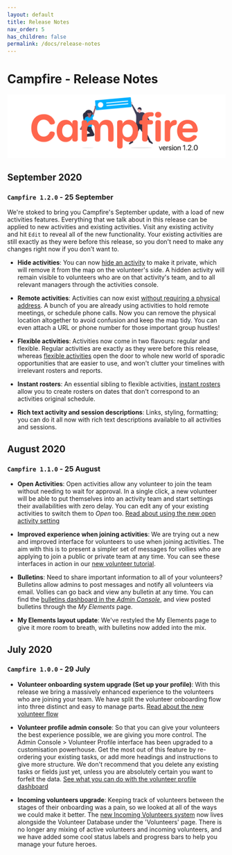 ```yaml
---
layout: default
title: Release Notes
nav_order: 5
has_children: false
permalink: /docs/release-notes
---
```


# Campfire - Release Notes

![Location of the edit roster button](./release-notes/undraw_happy_announcement_ac67_campfire.png)

## September 2020

### `Campfire 1.2.0` - 25 September

We're stoked to bring you Campfire's September update, with a load of new activities features. Everything that we talk about in this release can be applied to new activities and existing activities. Visit any existing activity and hit `Edit` to reveal all of the new functionality. Your existing activities are still exactly as they were before this release, so you don't need to make any changes right now if you don't want to.

- **Hide activities**: You can now [hide an activity](https://guide.campfireapp.org/docs/managers/creating-an-activity/#privacy-settings) to make it private, which will remove it from the map on the volunteer's side. A hidden activity will remain visible to volunteers who are on that activity's team, and to all relevant managers through the activities console.

- **Remote activities**: Activities can now exist [without requiring a physical address](https://guide.campfireapp.org/docs/managers/creating-an-activity/#location). A bunch of you are already using activities to hold remote meetings, or schedule phone calls. Now you can remove the physical location altogether to avoid confusion and keep the map tidy. You can even attach a URL or phone number for those important group hustles!

- **Flexible activities**: Activities now come in two flavours: regular and flexible. Regular activities are exactly as they were before this release, whereas [flexible activities](https://guide.campfireapp.org/docs/managers/creating-an-activity/#activity-type) open the door to whole new world of sporadic opportunities that are easier to use, and won't clutter your timelines with irrelevant rosters and reports. 

- **Instant rosters**: An essential sibling to flexible activities, [instant rosters](https://guide.campfireapp.org/docs/managers/create-an-instant-roster/) allow you to create rosters on dates that don't correspond to an activities original schedule.

- **Rich text activity and session descriptions**: Links, styling, formatting; you can do it all now with rich text descriptions available to all activities and sessions.

## August 2020

### `Campfire 1.1.0` - 25 August

- **Open Activities**: Open activities allow any volunteer to join the team without needing to wait for approval. In a single click, a new volunteer will be able to put themselves into an activity team and start settings their availabilities with zero delay. You can edit any of your existing activities to switch them to _Open_ too. [Read about using the new open activity setting](https://guide.campfireapp.org/docs/managers/creating-an-activity/)

- **Improved experience when joining activities**: We are trying out a new and improved interface for volunteers to use when joining activities. The aim with this is to present a simpler set of messages for vollies who are applying to join a public or private team at any time. You can see these interfaces in action in our [new volunteer tutorial](https://guide.campfireapp.org/docs/volunteers/applying-to-join-a-team/#finding-an-activity).

- **Bulletins**: Need to share important information to all of your volunteers? Bulletins allow admins to post messages and notify all volunteers via email. Vollies can go back and view any bulletin at any time. You can find the [bulletins dashboard in the _Admin Console_](https://guide.campfireapp.org/docs/managers/posting-updates-with-bulletins/), and view posted bulletins through the _My Elements_ page.

- **My Elements layout update**: We've restyled the My Elements page to give it more room to breath, with bulletins now added into the mix.

## July 2020

### `Campfire 1.0.0` - 29 July

- **Volunteer onboarding system upgrade (Set up your profile)**: With this release we bring a massively enhanced experience to the volunteers who are joining your team. We have split the volunteer onboarding flow into three distinct and easy to manage parts. [Read about the new volunteer flow](https://guide.campfireapp.org/docs/managers/configuring-your-onboarding-flow/)

- **Volunteer profile admin console**: So that you can give your volunteers the best experience possible, we are giving you more control. The Admin Console > Volunteer Profile interface has been upgraded to a customisation powerhouse. Get the most out of this feature by re-ordering your existing tasks, or add more headings and instructions to give more structure. We don't recommend that you delete any existing tasks or fields just yet, unless you are absolutely certain you want to forfeit the data. [See what you can do with the volunteer profile dashboard](https://guide.campfireapp.org/docs/managers/configuring-your-onboarding-flow/#creating-a-task)

- **Incoming volunteers upgrade**: Keeping track of volunteers between the stages of their onboarding was a pain, so we looked at all of the ways we could make it better. The [new Incoming Volunteers system](https://guide.campfireapp.org/docs/managers/tracking-onboarding-with-incoming-volunteers/) now lives alongside the Volunteer Database under the 'Volunteers' page. There is no longer any mixing of active volunteers and incoming volunteers, and we have added some cool status labels and progress bars to help you manage your future heroes.
